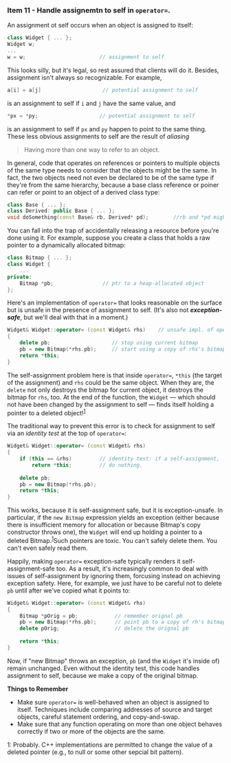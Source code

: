 ### Item 11 - Handle assignemtn to self in `operator=`.
An assignment ot self occurs when an object is assigned to itself:
```C++
class Widget { ... };
Widget w;
...
w = w;                        // assignment to self
```
This looks silly, but it's legal, so rest assured that clients will do it. Besides, assignment isn't always so recognizable. For example,
```C++
a[i] = a[j]                    // potential assignment to self
```
is an assignment to self if `i` and `j` have the same value, and
```C++
*px = *py;                    // potential assignment to self
```
is an assignment to self if `px` and `py` happen to point to the same thing. These less obvious assignments to self are the result of _aliasing_
> Having more than one way to refer to an object.

In general, code that operates on references or pointers to multiple objects of the same type needs to consider that the objects might be the same. In fact, the two objects need not even be declared to be of the same type if they're from the same hierarchy, because a base class reference or poiner can refer or point to an object of a derived class type:
```C++
class Base { ... };
class Derived: public Base { ... };
void doSomething(const Base& rb, Derived* pd);        //rb and *pd might actually be the same object,
```
You can fall into the trap of accidentally releasing a resource before you're done using it. For example, suppose you create a class that holds a raw pointer to a dynamically allocated bitmap:
```C++
class Bitmap { ... };
class Widget {
    ...
private:
    Bitmap *pb;                // ptr to a heap-allocated object
};
```
Here's an implementation of `operator=` that looks reasonable on the surface but is unsafe in the presence of assignment to self. (It's also not **_exception-safe_**, but we'll deal with that in a moment.)
```C++
Widget& Widget::operator= (const Widget& rhs)    // unsafe impl. of operator=
{
    delete pb;                    // stop using current bitmap
    pb = new Bitmap(*rhs.pb);     // start using a copy of rhs's bitmap
    return *this;
}
```
The self-assignment problem here is that inside `operator=`, `*this` (the target of the assignment) and `rhs` could be the same object. When they are, the `delete` not only destroys the bitmap for current object, it destroys the bitmap for `rhs`, too. At the end of the function, the `Widget` — which should not have been changed by the assignment to self — finds itself holding a pointer to a deleted object!<sup>[1](#myfootnote1)</sup>

The traditional way to prevent this error is to check for assignment to self via an _identity test_ at the top of `operator=`:
```C++
Widget& Widget::operator= (const Widget& rhs)
{
    if (this == &rhs)         // identity test: if a self-assignment,
        return *this;         // do nothing.
        
    delete pb;
    pb = new Bitmap(*rhs.pb);
    return *this;
}
```
This works, because it is self-assignment safe, but it is exception-unsafe. In particular, if the `new Bitmap` expression yields an exception (either because there is insufficient memory for allocation or because Bitmap's copy constructor throws one), the `Widget` will end up holding a pointer to a deleted Bitmap.<sup>[1](#myfootnote1)</sup>Such pointers are toxic. You can't safely delete them. You can't even safely read them.

Happily, making `operator=` exception-safe typically renders it self-assignment-safe too. As a result, it's increasingly common to deal with issues of self-assignment by ignoring them, forcusing instead on achieving exception safety. Here, for example, we just have to be careful not to delete `pb` until after we've copied what it points to:
```C++
Widget& Widget::operator= (const Widget& rhs)
{
    Bitmap *pOrig = pb;            // remember orignal pb
    pb = new Bitmap(*rhs.pb);      // point pb to a copy of rh's bitmap
    delete pOrig;                  // delete the orignal pb
    
    return *this;
}
```
Now, if "new Bitmap" throws an exception, `pb` (and the `Widget` it's inside of) remain unchanged. Even without the identity test, this code handles assignment to self, because we make a copy of the original bitmap.

**Things to Remember**
* Make sure `operator=` is well-behaved when an object is assigned to itself. Techniques include comparing addresses of source and target objects, careful statement ordering, and copy-and-swap.
* Make sure that any function operating on more than one object behaves correctly if two or more of the objects are the same.

<a name="myfootnote1">1</a>: Probably. C++ implementations are permitted to change the value of a deleted pointer (e.g., to null or some other sepcial bit pattern).






